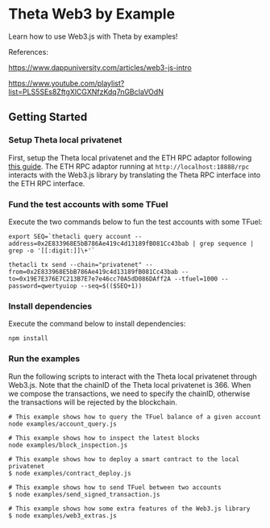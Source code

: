 # Theta Web3 by Example

Learn how to use Web3.js with Theta by examples!

References:

https://www.dappuniversity.com/articles/web3-js-intro

https://www.youtube.com/playlist?list=PLS5SEs8ZftgXlCGXNfzKdq7nGBcIaVOdN

## Getting Started

### Setup Theta local privatenet

First, setup the Theta local privatenet and the ETH RPC adaptor following [this guide](https://docs.thetatoken.org/docs/setup-local-theta-ethereum-rpc-adaptor). The ETH RPC adaptor running at `http://localhost:18888/rpc` interacts with the Web3.js library by translating the Theta RPC interface into the ETH RPC interface.

### Fund the test accounts with some TFuel

Execute the two commands below to fun the test accounts with some TFuel:

```
export SEQ=`thetacli query account --address=0x2E833968E5bB786Ae419c4d13189fB081Cc43bab | grep sequence | grep -o '[[:digit:]]\+'`

thetacli tx send --chain="privatenet" --from=0x2E833968E5bB786Ae419c4d13189fB081Cc43bab --to=0x19E7E376E7C213B7E7e7e46cc70A5dD086DAff2A --tfuel=1000 --password=qwertyuiop --seq=$(($SEQ+1))
```

### Install dependencies

Execute the command below to install dependencies:

```
npm install
```

### Run the examples

Run the following scripts to interact with the Theta local privatenet through Web3.js. Note that the chainID of the Theta local privatenet is 366. When we compose the transactions, we need to specify the chainID, otherwise the transactions will be rejected by the blockchain.

```
# This example shows how to query the TFuel balance of a given account
node examples/account_query.js

# This example shows how to inspect the latest blocks
node examples/block_inspection.js

# This example shows how to deploy a smart contract to the local privatenet
$ node examples/contract_deploy.js

# This example shows how to send TFuel between two accounts
$ node examples/send_signed_transaction.js

# This example shows how some extra features of the Web3.js library
$ node examples/web3_extras.js
```

